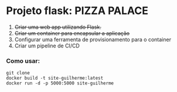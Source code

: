 # Projeto flask: PIZZA PALACE

1. ~~Criar uma web app utilizando Flask.~~
2. ~~Criar um container para encapsular a aplicação~~
3. Configurar uma ferramenta de provisionamento para o container
4. Criar um pipeline de CI/CD

### Como usar:

```
git clone  
docker build -t site-guilherme:latest
docker run -d -p 5000:5000 site-guilherme
```
